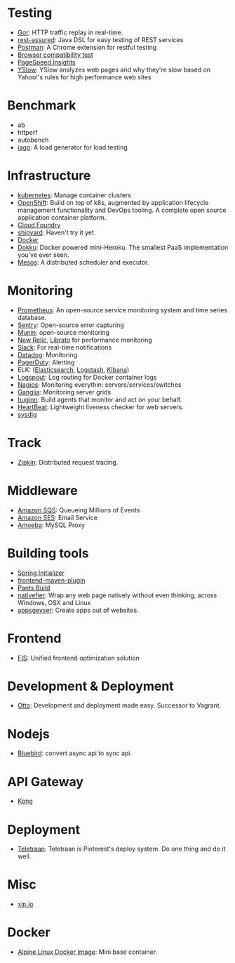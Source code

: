# Testing
+ [Gor](https://github.com/buger/gor): HTTP traffic replay in real-time.
+ [rest-assured](https://github.com/jayway/rest-assured): Java DSL for easy testing of REST services
+ [Postman](https://getpostman.com/features): A Chrome extension for restful testing
+ [Browser compatibility test](http://browsershots.org/)
+ [PageSpeed Insights](https://developers.google.com/speed/pagespeed/insights/)
+ [YSlow](http://yslow.org/): YSlow analyzes web pages and why they're slow based on Yahoo!'s rules for high performance web sites

# Benchmark
+ ab
+ httperf
+ autobench
+ [iago](https://github.com/twitter/iago): A load generator for load testing

# Infrastructure
+ [kubernetes](http://kubernetes.io/): Manage container clusters
+ [OpenShift](https://github.com/openshift/origin): Build on top of k8s, augmented by application lifecycle management functionality and DevOps tooling. A complete open source application container platform.
+ [Cloud Foundry](https://www.cloudfoundry.org/)
+ [shipyard](http://shipyard-project.com/): Haven't try it yet
+ [Docker](https://www.docker.com/)
+ [Dokku](https://github.com/progrium/dokku): Docker powered mini-Heroku. The smallest PaaS implementation you've ever seen.
+ [Mesos](https://github.com/apache/mesos): A distributed scheduler and executor.

# Monitoring
+ [Prometheus](http://prometheus.io/): An open-source service monitoring system and time series database.
+ [Sentry](http://stackshare.io/sentry): Open-source error capturing
+ [Munin](http://guide.munin-monitoring.org/en/latest/): open-source monitoring
+ [New Relic](http://stackshare.io/new-relic), [Librato](http://stackshare.io/librato) for performance monitoring
+ [Slack](http://stackshare.io/slack): For real-time notifications
+ [Datadog](http://stackshare.io/datadog): Monitoring
+ [PagerDuty](http://stackshare.io/pagerduty): Alerting
+ ELK: ([Elasticsearch](http://stackshare.io/elasticsearch), [Logstash](http://stackshare.io/logstash), [Kibana](http://stackshare.io/kibana))
+ [Logspout](https://github.com/gliderlabs/logspout): Log routing for Docker container logs
+ [Nagios](nagios.org): Monitoring everythin: servers/services/switches
+ [Ganglia](http://ganglia.sourceforge.net/): Monitoring server grids
+ [huginn](https://github.com/cantino/huginn): Build agents that monitor and act on your behalf.
+ [HeartBeat](http://git.oschina.net/mkk/HeartBeat): Lightweight liveness checker for web servers.
+ [sysdig](https://github.com/draios/sysdig)

# Track
+ [Zipkin](http://zipkin.io/): Distributed request tracing.

# Middleware
+ [Amazon SQS](http://stackshare.io/amazon-sqs): Queueing Millions of Events
+ [Amazon SES](http://stackshare.io/amazon-ses): Email Service
+ [Amoeba](http://docs.hexnova.com/amoeba/): MySQL Proxy

# Building tools
+ [Spring Initializer](http://start.spring.io/)
+ [frontend-maven-plugin](https://github.com/eirslett/frontend-maven-plugin)
+ [Pants Build](http://pantsbuild.github.io/)
+ [nativefier](https://github.com/jiahaog/nativefier): Wrap any web page natively without even thinking, across Windows, OSX and Linux
+ [appsgeyser](http://www.appsgeyser.com/): Create apps out of websites.

# Frontend
+ [FIS](https://github.com/fex-team/fis3): Unified frontend optimization solution

# Development & Deployment
+ [Otto](https://github.com/hashicorp/otto): Development and deployment made easy. Successor to Vagrant.

# Nodejs
+ [Bluebird](http://bluebirdjs.com/docs/getting-started.html): convert async api to sync api.

# API Gateway
+ [Kong](http://stackshare.io/kong)

# Deployment
+ [Teletraan](https://github.com/pinterest/teletraan): Teletraan is Pinterest's deploy system. Do one thing and do it well.

# Misc
+ [xip.io](http://xip.io/)

# Docker
+ [Alpine Linux Docker Image](http://gliderlabs.viewdocs.io/docker-alpine/): Mini base container.
